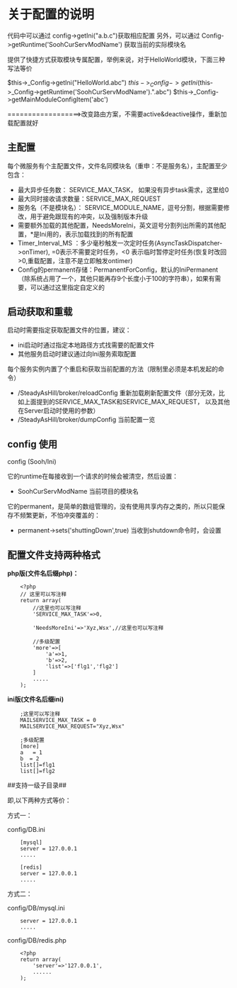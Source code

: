 # 关于配置的说明

代码中可以通过
config->getIni("a.b.c")获取相应配置
另外，可以通过 Config->getRuntime('SoohCurServModName') 获取当前的实际模块名

提供了快捷方式获取模块专属配置，举例来说，对于HelloWorld模块，下面三种写法等价

$this->_Config->getIni("HelloWorld.abc")
$this->_Config->getIni($this->_Config->getRuntime('SoohCurServModName').".abc")
$this->_Config->getMainModuleConfigItem('abc')

==================>改变路由方案，不需要active&deactive操作，重新加载配置就好

## 主配置

每个微服务有个主配置文件，文件名同模块名（重申：不是服务名），主配置至少包含：

* 最大异步任务数： SERVICE_MAX_TASK， 如果没有异步task需求，这里给0
* 最大同时接收请求数量：SERVICE_MAX_REQUEST
* 服务名（不是模块名）： SERVICE_MODULE_NAME，逗号分割，根据需要修改，用于避免跟现有的冲突，以及强制版本升级
* 需要额外加载的其他配置，NeedsMoreIni，英文逗号分割列出所需的其他配置，*是Ini用的，表示加载找到的所有配置
* Timer_Interval_MS ：多少毫秒触发一次定时任务(AsyncTaskDispatcher->onTimer), =0表示不需要定时任务，<0 表示临时暂停定时任务(恢复时改回>0,重载配置，注意不是立即触发ontimer)
* Config的permanent存储：PermanentForConfig，默认的IniPermanent（除系统占用了一个，其他只能再存9个长度小于100的字符串），如果有需要，可以通过这里指定自定义的

## 启动获取和重载

启动时需要指定获取配置文件的位置，建议：

- ini启动时通过指定本地路径方式找需要的配置文件
- 其他服务启动时建议通过向Ini服务索取配置

每个服务实例内置了个重启和获取当前配置的方法（限制里必须是本机发起的命令）

- /SteadyAsHill/broker/reloadConfig 重新加载刷新配置文件（部分无效，比如上面提到的SERVICE_MAX_TASK和SERVICE_MAX_REQUEST， 以及其他在Server启动时使用的参数）
- /SteadyAsHill/broker/dumpConfig 当前配置一览

## config 使用

config (Sooh/Ini)

它的runtime在每接收到一个请求的时候会被清空，然后设置：

* SoohCurServModName 当前项目的模块名

它的permanent，是简单的数组管理的，没有使用共享内存之类的，所以只能保存不频繁更新，不怕冲突覆盖的：

* permanent->sets('shuttingDown',true)  当收到shutdown命令时，会设置


## 配置文件支持两种格式

**php版(文件名后缀php)：**

        <?php
        // 这里可以写注释
        return array(
            //这里也可以写注释
            'SERVICE_MAX_TASK'=>0,   

            'NeedsMoreIni'=>'Xyz,Wsx',//这里也可以写注释

            //多级配置
            'more'=>[
                'a'=>1, 
                'b'=>2,
                'list'=>['flg1','flg2']
            ]
            .....
        );

**ini版(文件名后缀ini)**

        ;这里可以写注释
        MAILSERVICE_MAX_TASK = 0
        MAILSERVICE_MAX_REQUEST="Xyz,Wsx"

        ;多级配置
        [more]
        a   = 1
        b  = 2
        list[]=flg1
        list[]=flg2

##支持一级子目录##

即,以下两种方式等价：

方式一：

config/DB.ini

		[mysql]
		server = 127.0.0.1
		.....

		[redis]
		server = 127.0.0.1
		.....

方式二：

config/DB/mysql.ini

		server = 127.0.0.1
		.....

config/DB/redis.php
		
		<?php
		return array(
			'server'=>'127.0.0.1',
			......
		);


